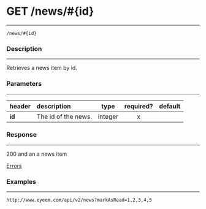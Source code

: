 # GET /news/#{id} 
***
`/news/#{id}`

### Description
***
Retrieves a news item by id.

### Parameters
***

|header| description| type |required? |default|
|:---------|:--------------|:----------:|:------------:|:------------:|
|**id**|The id of the news.|integer|x||


### Response
***


200 and an a news item

[Errors](https://github.com/eyeem/API/blob/master/resources/errors.md)

### Examples
***

`http://www.eyeem.com/api/v2/news?markAsRead=1,2,3,4,5`





 